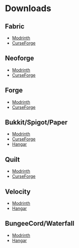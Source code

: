 # Downloads

## Fabric

- [Modrinth](https://modrinth.com/mod/simple-voice-chat/versions?loader=fabric#download) <Badge type="tip" text="Recommended" />
- [CurseForge](https://legacy.curseforge.com/minecraft/mc-mods/simple-voice-chat/files/all?filter-game-version=2020709689%3A7499)

## Neoforge

- [Modrinth](https://modrinth.com/mod/simple-voice-chat/versions?loader=neoforge#download) <Badge type="tip" text="Recommended" />
- [CurseForge](https://legacy.curseforge.com/minecraft/mc-mods/simple-voice-chat/files/all?filter-game-version=2020709689%3A10150)

## Forge

- [Modrinth](https://modrinth.com/mod/simple-voice-chat/versions?loader=forge#download) <Badge type="tip" text="Recommended" />
- [CurseForge](https://legacy.curseforge.com/minecraft/mc-mods/simple-voice-chat/files/all?filter-game-version=2020709689%3A7498)

## Bukkit/Spigot/Paper

- [Modrinth](https://modrinth.com/plugin/simple-voice-chat/versions?loader=bukkit#download) <Badge type="tip" text="Recommended" />
- [CurseForge](https://legacy.curseforge.com/minecraft/bukkit-plugins/simple-voice-chat/files/all)
- [Hangar](https://hangar.papermc.io/henkelmax/SimpleVoiceChat/versions?platform=PAPER)

## Quilt

- [Modrinth](https://modrinth.com/mod/simple-voice-chat/versions?loader=quilt#download) <Badge type="tip" text="Recommended" />
- [CurseForge](https://legacy.curseforge.com/minecraft/mc-mods/simple-voice-chat/files/all?filter-game-version=2020709689%3A9153)

## Velocity

- [Modrinth](https://modrinth.com/mod/simple-voice-chat/versions?loader=velocity#download) <Badge type="tip" text="Recommended" />
- [Hangar](https://hangar.papermc.io/henkelmax/SimpleVoiceChat/versions?platform=VELOCITY)

## BungeeCord/Waterfall

- [Modrinth](https://modrinth.com/mod/simple-voice-chat/versions?loader=bungeecord#download) <Badge type="tip" text="Recommended" />
- [Hangar](https://hangar.papermc.io/henkelmax/SimpleVoiceChat/versions?platform=WATERFALL)
